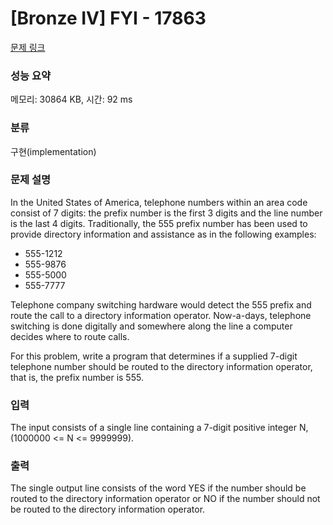 # [Bronze IV] FYI - 17863 

[문제 링크](https://www.acmicpc.net/problem/17863) 

### 성능 요약

메모리: 30864 KB, 시간: 92 ms

### 분류

구현(implementation)

### 문제 설명

<p>In the United States of America, telephone numbers within an area code consist of 7 digits: the prefix number is the first 3 digits and the line number is the last 4 digits. Traditionally, the 555 prefix number has been used to provide directory information and assistance as in the following examples:</p>

<ul>
	<li>555-1212</li>
	<li>555-9876</li>
	<li>555-5000</li>
	<li>555-7777</li>
</ul>

<p>Telephone company switching hardware would detect the 555 prefix and route the call to a directory information operator. Now-a-days, telephone switching is done digitally and somewhere along the line a computer decides where to route calls.</p>

<p>For this problem, write a program that determines if a supplied 7-digit telephone number should be routed to the directory information operator, that is, the prefix number is 555.</p>

### 입력 

 <p>The input consists of a single line containing a 7-digit positive integer N, (1000000 <= N <= 9999999).</p>

### 출력 

 <p>The single output line consists of the word YES if the number should be routed to the directory information operator or NO if the number should not be routed to the directory information operator.</p>

